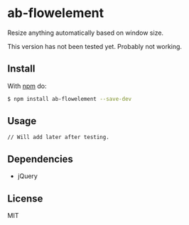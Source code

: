 # ab-flowelement

Resize anything automatically based on window size.

This version has not been tested yet. Probably not working.

## Install

With [npm](http://npmjs.org) do:

```bash
$ npm install ab-flowelement --save-dev
```

## Usage
	
	// Will add later after testing.

## Dependencies
	
- jQuery

## License

MIT
